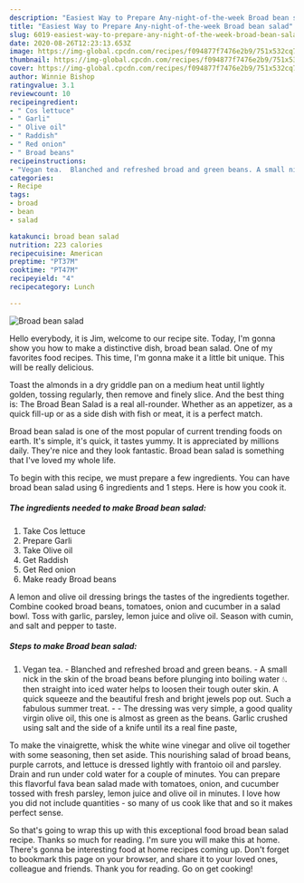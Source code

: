 ```yaml
---
description: "Easiest Way to Prepare Any-night-of-the-week Broad bean salad"
title: "Easiest Way to Prepare Any-night-of-the-week Broad bean salad"
slug: 6019-easiest-way-to-prepare-any-night-of-the-week-broad-bean-salad
date: 2020-08-26T12:23:13.653Z
image: https://img-global.cpcdn.com/recipes/f094877f7476e2b9/751x532cq70/broad-bean-salad-recipe-main-photo.jpg
thumbnail: https://img-global.cpcdn.com/recipes/f094877f7476e2b9/751x532cq70/broad-bean-salad-recipe-main-photo.jpg
cover: https://img-global.cpcdn.com/recipes/f094877f7476e2b9/751x532cq70/broad-bean-salad-recipe-main-photo.jpg
author: Winnie Bishop
ratingvalue: 3.1
reviewcount: 10
recipeingredient:
- " Cos lettuce"
- " Garli"
- " Olive oil"
- " Raddish"
- " Red onion"
- " Broad beans"
recipeinstructions:
- "Vegan tea.  Blanched and refreshed broad and green beans. A small nick in the skin of the broad beans before plunging into boiling water 💧. then straight into iced water helps to loosen their tough outer skin. A quick squeeze and the beautiful fresh and bright jewels pop out. Such a fabulous summer treat.  The dressing was very simple, a good quality virgin olive oil, this one is almost as green as the beans. Garlic crushed using salt and the side of a knife until its a real fine paste,"
categories:
- Recipe
tags:
- broad
- bean
- salad

katakunci: broad bean salad 
nutrition: 223 calories
recipecuisine: American
preptime: "PT37M"
cooktime: "PT47M"
recipeyield: "4"
recipecategory: Lunch

---
```



![Broad bean salad](https://img-global.cpcdn.com/recipes/f094877f7476e2b9/751x532cq70/broad-bean-salad-recipe-main-photo.jpg)

Hello everybody, it is Jim, welcome to our recipe site. Today, I'm gonna show you how to make a distinctive dish, broad bean salad. One of my favorites food recipes. This time, I'm gonna make it a little bit unique. This will be really delicious.

Toast the almonds in a dry griddle pan on a medium heat until lightly golden, tossing regularly, then remove and finely slice. And the best thing is: The Broad Bean Salad is a real all-rounder. Whether as an appetizer, as a quick fill-up or as a side dish with fish or meat, it is a perfect match.

Broad bean salad is one of the most popular of current trending foods on earth. It's simple, it's quick, it tastes yummy. It is appreciated by millions daily. They're nice and they look fantastic. Broad bean salad is something that I've loved my whole life.


To begin with this recipe, we must prepare a few ingredients. You can have broad bean salad using 6 ingredients and 1 steps. Here is how you cook it.

<!--inarticleads1-->

##### The ingredients needed to make Broad bean salad:

1. Take  Cos lettuce
1. Prepare  Garli
1. Take  Olive oil
1. Get  Raddish
1. Get  Red onion
1. Make ready  Broad beans


A lemon and olive oil dressing brings the tastes of the ingredients together. Combine cooked broad beans, tomatoes, onion and cucumber in a salad bowl. Toss with garlic, parsley, lemon juice and olive oil. Season with cumin, and salt and pepper to taste. 

<!--inarticleads2-->

##### Steps to make Broad bean salad:

1. Vegan tea. -  Blanched and refreshed broad and green beans. - A small nick in the skin of the broad beans before plunging into boiling water 💧. then straight into iced water helps to loosen their tough outer skin. A quick squeeze and the beautiful fresh and bright jewels pop out. Such a fabulous summer treat. -  - The dressing was very simple, a good quality virgin olive oil, this one is almost as green as the beans. Garlic crushed using salt and the side of a knife until its a real fine paste,


To make the vinaigrette, whisk the white wine vinegar and olive oil together with some seasoning, then set aside. This nourishing salad of broad beans, purple carrots, and lettuce is dressed lightly with frantoio oil and parsley. Drain and run under cold water for a couple of minutes. You can prepare this flavorful fava bean salad made with tomatoes, onion, and cucumber tossed with fresh parsley, lemon juice and olive oil in minutes. I love how you did not include quantities - so many of us cook like that and so it makes perfect sense. 

So that's going to wrap this up with this exceptional food broad bean salad recipe. Thanks so much for reading. I'm sure you will make this at home. There's gonna be interesting food at home recipes coming up. Don't forget to bookmark this page on your browser, and share it to your loved ones, colleague and friends. Thank you for reading. Go on get cooking!
